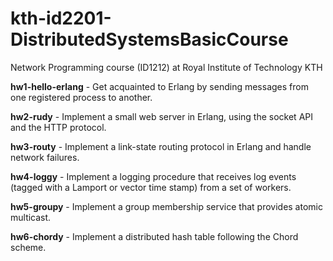 # kth-id2201-DistributedSystemsBasicCourse

Network Programming course (ID1212) at Royal Institute of Technology KTH


<b>hw1-hello-erlang</b> - Get acquainted to Erlang by sending messages from one registered process to another.

<b>hw2-rudy</b> - Implement a small web server in Erlang, using the socket API and the HTTP protocol.

<b>hw3-routy</b> - Implement a link-state routing protocol in Erlang and handle network failures.

<b>hw4-loggy</b> - Implement a logging procedure that receives log events (tagged with a Lamport or vector time stamp)
from a set of workers.

<b>hw5-groupy</b> - Implement a group membership service that provides atomic multicast.

<b>hw6-chordy</b> - Implement a distributed hash table following the Chord scheme.
